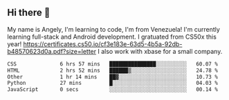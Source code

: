 ## Hi there 👋
My name is Angely, I'm learning to code, I'm from Venezuela!
I'm currently learning full-stack and Android development.
I gratuated from CS50x this year! https://certificates.cs50.io/cf3e183e-63d5-4b5a-92db-b48570623d0a.pdf?size=letter
I also work with xbase for a small company.

 <!--START_SECTION:waka-->

```txt
CSS              6 hrs 57 mins   ███████████████░░░░░░░░░░   60.07 %
HTML             2 hrs 52 mins   ██████▒░░░░░░░░░░░░░░░░░░   24.78 %
Other            1 hr 14 mins    ██▓░░░░░░░░░░░░░░░░░░░░░░   10.73 %
Python           27 mins         █░░░░░░░░░░░░░░░░░░░░░░░░   04.03 %
JavaScript       0 secs          ░░░░░░░░░░░░░░░░░░░░░░░░░   00.14 %
```

<!--END_SECTION:waka-->
<!--
**angelycontrerasr/angelycontrerasr** is a ✨ _special_ ✨ repository because its `README.md` (this file) appears on your GitHub profile.

Here are some ideas to get you started:

- 🔭 I’m currently working on ...
- 🌱 I’m currently learning ...
- 👯 I’m looking to collaborate on ...
- 🤔 I’m looking for help with ...
- 💬 Ask me about ...
- 📫 How to reach me: ...
- 😄 Pronouns: ...
- ⚡ Fun fact: ...
-->
